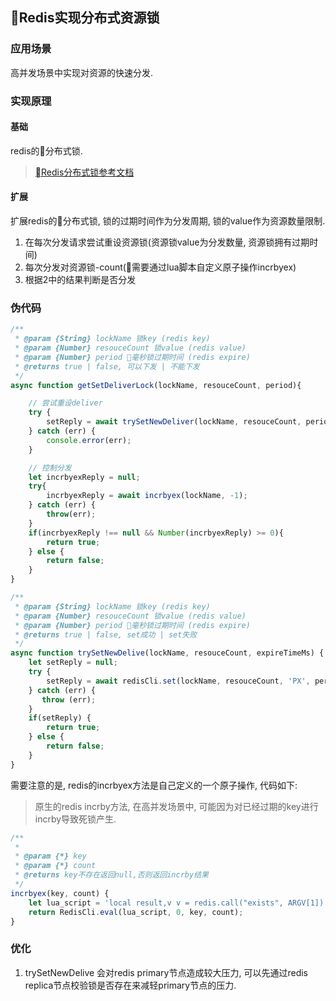 ## Redis实现分布式资源锁

### 应用场景

高并发场景中实现对资源的快速分发.

### 实现原理

#### 基础

redis的分布式锁.

> [Redis分布式锁参考文档](https://redis.io/topics/distlock)

#### 扩展

扩展redis的分布式锁, 锁的过期时间作为分发周期, 锁的value作为资源数量限制.

1. 在每次分发请求尝试重设资源锁(资源锁value为分发数量, 资源锁拥有过期时间)
2. 每次分发对资源锁-count(需要通过lua脚本自定义原子操作incrbyex)
3. 根据2中的结果判断是否分发

### 伪代码

```js
/**
 * @param {String} lockName 锁key (redis key)
 * @param {Number} resouceCount 锁value (redis value)
 * @param {Number} period 毫秒锁过期时间 (redis expire)
 * @returns true | false, 可以下发 | 不能下发
 */
async function getSetDeliverLock(lockName, resouceCount, period){

    // 尝试重设deliver
    try {
        setReply = await trySetNewDeliver(lockName, resouceCount, period);
    } catch (err) {
        console.error(err);
    }

    // 控制分发
    let incrbyexReply = null;
    try{
        incrbyexReply = await incrbyex(lockName, -1);
    } catch (err) {
        throw(err);
    }
    if(incrbyexReply !== null && Number(incrbyexReply) >= 0){
        return true;
    } else {
        return false;
    }
}

/**
 * @param {String} lockName 锁key (redis key)
 * @param {Number} resouceCount 锁value (redis value)
 * @param {Number} period 毫秒锁过期时间 (redis expire)
 * @returns true | false, set成功 | set失败
 */
async function trySetNewDelive(lockName, resouceCount, expireTimeMs) {
    let setReply = null;
    try {
        setReply = await redisCli.set(lockName, resouceCount, 'PX', period, 'NX');
    } catch (err) {
       throw (err);
    }
    if(setReply) {
        return true;
    } else {
        return false;
    }
}
```

需要注意的是, redis的incrbyex方法是自己定义的一个原子操作, 代码如下:

> 原生的redis incrby方法, 在高并发场景中, 可能因为对已经过期的key进行incrby导致死锁产生.

```js
/**
 *
 * @param {*} key
 * @param {*} count
 * @returns key不存在返回null,否则返回incrby结果
 */
incrbyex(key, count) {
    let lua_script = 'local result,v v = redis.call("exists", ARGV[1]) if v == 1 then result = redis.call("incrby", ARGV[1], ARGV[2]) end return result';
    return RedisCli.eval(lua_script, 0, key, count);
}
```

### 优化

1. trySetNewDelive 会对redis primary节点造成较大压力, 可以先通过redis replica节点校验锁是否存在来减轻primary节点的压力.